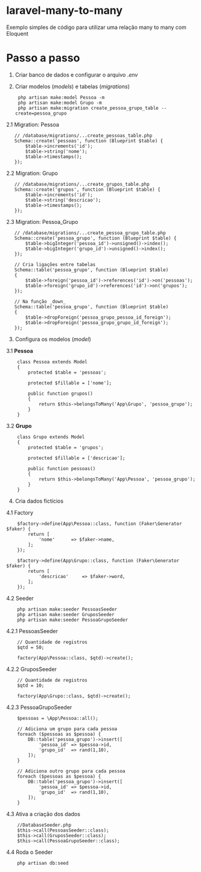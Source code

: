# laravel-many-to-many

Exemplo simples de código para utilizar uma relação many to many com Eloquent

# Passo a passo

1. Criar banco de dados e configurar o arquivo _.env_

2. Criar modelos (_models_) e tabelas (_migrations_)

        php artisan make:model Pessoa -m
        php artisan make:model Grupo -m
        php artisan make:migration create_pessoa_grupo_table --create=pessoa_grupo

 2.1 Migration: Pessoa

       // /database/migrations/...create_pessoas_table.php
       Schema::create('pessoas', function (Blueprint $table) {
           $table->increments('id');
           $table->string('nome');
           $table->timestamps();
       });

 2.2 Migration: Grupo

       // /database/migrations/...create_grupos_table.php
       Schema::create('grupos', function (Blueprint $table) {
           $table->increments('id');
           $table->string('descricao');
           $table->timestamps();
       });

 2.3 Migration: Pessoa_Grupo

       // /database/migrations/...create_pessoa_grupo_table.php
       Schema::create('pessoa_grupo', function (Blueprint $table) {
           $table->bigInteger('pessoa_id')->unsigned()->index();
           $table->bigInteger('grupo_id')->unsigned()->index();
       });
      
       // Cria ligações entre tabelas
       Schema::table('pessoa_grupo', function (Blueprint $table)
       {
           $table->foreign('pessoa_id')->references('id')->on('pessoas');
           $table->foreign('grupo_id')->references('id')->on('grupos');
       });

       // Na função _down_
       Schema::table('pessoa_grupo', function (Blueprint $table)
       {
           $table->dropForeign('pessoa_grupo_pessoa_id_foreign');
           $table->dropForeign('pessoa_grupo_grupo_id_foreign');
       });

3. Configura os modelos (_model_)

 3.1 **Pessoa**
 
        class Pessoa extends Model
        {
    	    protected $table = 'pessoas';
    
    	    protected $fillable = ['nome'];
    
            public function grupos()
            {
	      	    return $this->belongsToMany('App\Grupo', 'pessoa_grupo');
            }
        }
    
 3.2 **Grupo**

        class Grupo extends Model
        {
            protected $table = 'grupos';

            protected $fillable = ['descricao'];

            public function pessoas()
            {
                return $this->belongsToMany('App\Pessoa', 'pessoa_grupo');
            }
        }


4. Cria dados fictícios

 4.1 Factory

        $factory->define(App\Pessoa::class, function (Faker\Generator $faker) {
            return [
                'nome'		=> $faker->name,
            ];
        });

        $factory->define(App\Grupo::class, function (Faker\Generator $faker) {
            return [
                'descricao'		=> $faker->word,
            ];
        });

 4.2 Seeder

        php artisan make:seeder PessoasSeeder
        php artisan make:seeder GruposSeeder
        php artisan make:seeder PessoaGrupoSeeder

 4.2.1 PessoasSeeder

        // Quantidade de registros
        $qtd = 50;
        
        factory(App\Pessoa::class, $qtd)->create();

 4.2.2 GruposSeeder

        // Quantidade de registros
        $qtd = 10;
        
        factory(App\Grupo::class, $qtd)->create();

 4.2.3 PessoaGrupoSeeder

        $pessoas = \App\Pessoa::all();

        // Adiciona um grupo para cada pessoa
        foreach ($pessoas as $pessoa) {
            DB::table('pessoa_grupo')->insert([
                'pessoa_id'	=> $pessoa->id,
                'grupo_id'	=> rand(1,10),
            ]);
        }

        // Adiciona outro grupo para cada pessoa
        foreach ($pessoas as $pessoa) {
            DB::table('pessoa_grupo')->insert([
                'pessoa_id'	=> $pessoa->id,
                'grupo_id'	=> rand(1,10),
            ]);
        }

 4.3 Ativa a criação dos dados

        //DatabaseSeeder.php
        $this->call(PessoasSeeder::class);
        $this->call(GruposSeeder::class);
        $this->call(PessoaGrupoSeeder::class);    

 4.4 Roda o Seeder

        php artisan db:seed


